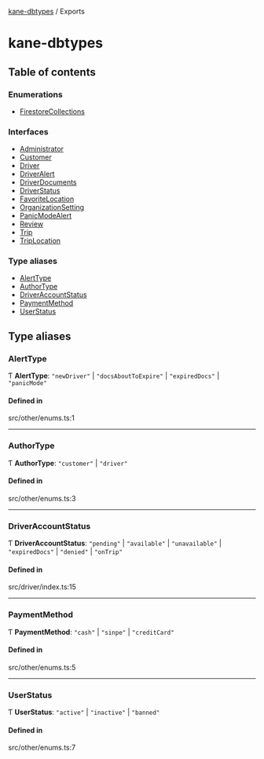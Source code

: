 [kane-dbtypes](README.md) / Exports

# kane-dbtypes

## Table of contents

### Enumerations

- [FirestoreCollections](enums/FirestoreCollections.md)

### Interfaces

- [Administrator](interfaces/Administrator.md)
- [Customer](interfaces/Customer.md)
- [Driver](interfaces/Driver.md)
- [DriverAlert](interfaces/DriverAlert.md)
- [DriverDocuments](interfaces/DriverDocuments.md)
- [DriverStatus](interfaces/DriverStatus.md)
- [FavoriteLocation](interfaces/FavoriteLocation.md)
- [OrganizationSetting](interfaces/OrganizationSetting.md)
- [PanicModeAlert](interfaces/PanicModeAlert.md)
- [Review](interfaces/Review.md)
- [Trip](interfaces/Trip.md)
- [TripLocation](interfaces/TripLocation.md)

### Type aliases

- [AlertType](modules.md#alerttype)
- [AuthorType](modules.md#authortype)
- [DriverAccountStatus](modules.md#driveraccountstatus)
- [PaymentMethod](modules.md#paymentmethod)
- [UserStatus](modules.md#userstatus)

## Type aliases

### AlertType

Ƭ **AlertType**: ``"newDriver"`` \| ``"docsAboutToExpire"`` \| ``"expiredDocs"`` \| ``"panicMode"``

#### Defined in

src/other/enums.ts:1

___

### AuthorType

Ƭ **AuthorType**: ``"customer"`` \| ``"driver"``

#### Defined in

src/other/enums.ts:3

___

### DriverAccountStatus

Ƭ **DriverAccountStatus**: ``"pending"`` \| ``"available"`` \| ``"unavailable"`` \| ``"expiredDocs"`` \| ``"denied"`` \| ``"onTrip"``

#### Defined in

src/driver/index.ts:15

___

### PaymentMethod

Ƭ **PaymentMethod**: ``"cash"`` \| ``"sinpe"`` \| ``"creditCard"``

#### Defined in

src/other/enums.ts:5

___

### UserStatus

Ƭ **UserStatus**: ``"active"`` \| ``"inactive"`` \| ``"banned"``

#### Defined in

src/other/enums.ts:7
